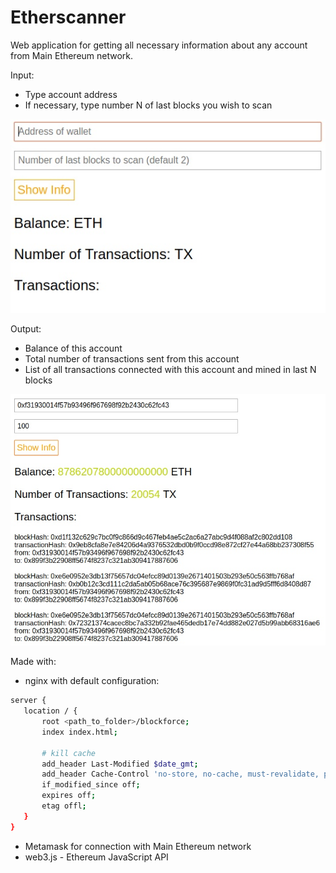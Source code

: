 # Etherscanner
Web application for getting all necessary information about any account from Main Ethereum network.

Input: 
- Type account address
- If necessary, type number N of last blocks you wish to scan

![Screenshot1](/images/screenshot1.jpg)

Output:
- Balance of this account
- Total number of transactions sent from this account
- List of all transactions connected with this account and mined in last N blocks

![Screenshot2](/images/screenshot2.jpg)

Made with:
- nginx with default configuration:
 ```sh
server {
    location / {
        root <path_to_folder>/blockforce;
        index index.html;

        # kill cache
        add_header Last-Modified $date_gmt;
        add_header Cache-Control 'no-store, no-cache, must-revalidate, proxy-revalidate, max-age=0';
        if_modified_since off;
        expires off;
        etag offl;
    }
}
```
- Metamask for connection with Main Ethereum network
- web3.js - Ethereum JavaScript API 
